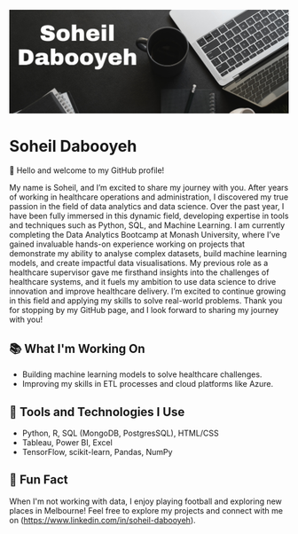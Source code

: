 ![Soheil Dabooyeh Banner](https://raw.githubusercontent.com/soheilpalermo/soheilpalermo/refs/heads/main/Black%20Flatlay%20Photo%20Motivational%20Finance%20Quote%20Facebook%20Cover%20(1).png)

# Soheil Dabooyeh

👋 Hello and welcome to my GitHub profile!

My name is Soheil, and I’m excited to share my journey with you. After years of working in healthcare operations and administration, I discovered my true passion in the field of data analytics and data science. Over the past year, I have been fully immersed in this dynamic field, developing expertise in tools and techniques such as Python, SQL, and Machine Learning.
I am currently completing the Data Analytics Bootcamp at Monash University, where I’ve gained invaluable hands-on experience working on projects that demonstrate my ability to analyse complex datasets, build machine learning models, and create impactful data visualisations. My previous role as a healthcare supervisor gave me firsthand insights into the challenges of healthcare systems, and it fuels my ambition to use data science to drive innovation and improve healthcare delivery.
I’m excited to continue growing in this field and applying my skills to solve real-world problems. Thank you for stopping by my GitHub page, and I look forward to sharing my journey with you!

## 📚 What I'm Working On
- Building machine learning models to solve healthcare challenges.
- Improving my skills in ETL processes and cloud platforms like Azure.

## 🔧 Tools and Technologies I Use
- Python, R, SQL (MongoDB, PostgresSQL), HTML/CSS
- Tableau, Power BI, Excel
- TensorFlow, scikit-learn, Pandas, NumPy

## 🌟 Fun Fact
When I'm not working with data, I enjoy playing football and exploring new places in Melbourne!
Feel free to explore my projects and connect with me on (https://www.linkedin.com/in/soheil-dabooyeh).
